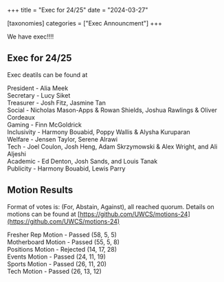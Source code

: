 +++
title = "Exec for 24/25"
date = "2024-03-27"

[taxonomies]
categories = ["Exec Announcment"]
+++

We have exec!!!!

<!-- more --> 

## Exec for 24/25
Exec deatils can be found at

President - Alia Meek  
Secretary - Lucy Siket  
Treasurer - Josh Fitz, Jasmine Tan  
Social - Nicholas Mason-Apps & Rowan Shields​, Joshua Rawlings & Oliver Cordeaux  
Gaming - Finn McGoldrick   
Inclusivity - Harmony Bouabid, Poppy Wallis & Alysha Kuruparan  
Welfare - Jensen Taylor, Serene Alrawi  
Tech - Joel Coulon, Josh Heng, Adam Skrzymowski & Alex Wright, and Ali Aljeshi  
Academic - Ed Denton, Josh Sands, and Louis Tanak  
Publicity - Harmony Bouabid, Lewis Parry  

## Motion Results
Format of votes is: (For, Abstain, Against), all reached quorum.
Details on motions can be found at [https://github.com/UWCS/motions-24](https://github.com/UWCS/motions-24)

Fresher Rep Motion - Passed (58, 5, 5)  
Motherboard Motion - Passed (55, 5, 8)  
Positions Motion - Rejected (14, 17, 28)  
Events Motion - Passed (24, 11, 19)  
Sports Motion - Passed (26, 11, 20)  
Tech Motion - Passed (26, 13, 12)  